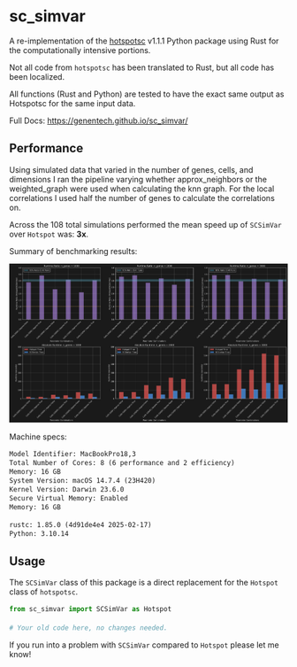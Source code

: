 # sc_simvar

A re-implementation of the [hotspotsc](https://github.com/YosefLab/Hotspot) v1.1.1 Python package using Rust for the computationally intensive portions.

Not all code from `hotspotsc` has been translated to Rust, but all code has been localized.

All functions (Rust and Python) are tested to have the exact same output as Hotspotsc for the same input data.

Full Docs: https://genentech.github.io/sc_simvar/

## Performance

Using simulated data that varied in the number of genes, cells, and dimensions I ran the pipeline varying whether approx_neighbors or the weighted_graph were used when calculating the knn graph. For the local correlations I used half the number of genes to calculate the correlations on.

Across the 108 total simulations performed the mean speed up of `SCSimVar` over `Hotspot` was: **3x**.

Summary of benchmarking results:

![image](https://raw.githubusercontent.com/Genentech/sc_simvar/main/benchmark_results.png)

Machine specs:

    Model Identifier: MacBookPro18,3
    Total Number of Cores: 8 (6 performance and 2 efficiency)
    Memory: 16 GB
    System Version: macOS 14.7.4 (23H420)
    Kernel Version: Darwin 23.6.0
    Secure Virtual Memory: Enabled
    Memory: 16 GB

    rustc: 1.85.0 (4d91de4e4 2025-02-17)
    Python: 3.10.14

## Usage

The ``SCSimVar`` class of this package is a direct replacement for the ``Hotspot`` class of ``hotspotsc``.

```python
from sc_simvar import SCSimVar as Hotspot

# Your old code here, no changes needed.
```

If you run into a problem with ``SCSimVar`` compared to ``Hotspot`` please let me know!